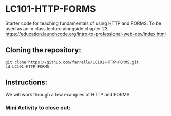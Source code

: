 # LC101-HTTP-FORMS
Starter code for teaching fundamentals of using HTTP and FORMS. To be used as an in class lecture alongside chapter 23, https://education.launchcode.org/intro-to-professional-web-dev/index.html

## Cloning the repository:
```
git clone https://github.com/farrellw/LC101-HTTP-FORMS.git
cd LC101-HTTP-FORMS
```

## Instructions:
We will work through a few examples of HTTP and FORMS

### Mini Activity to close out:
<!-- Create a form that will post to the supplied API -->
<!-- Check to see if your results appeared on the screen -->